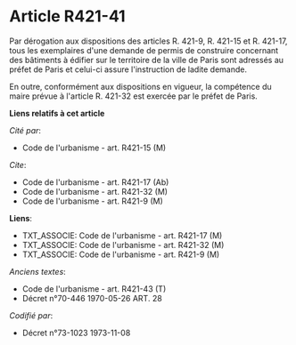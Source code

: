 # Article R421-41

Par dérogation aux dispositions des articles R. 421-9, R. 421-15 et R. 421-17, tous les exemplaires d'une demande de permis
de construire concernant des bâtiments à édifier sur le territoire de la ville de Paris sont adressés au préfet de Paris et
celui-ci assure l'instruction de ladite demande.

En outre, conformément aux dispositions en vigueur, la compétence du maire prévue à l'article R. 421-32 est exercée par le
préfet de Paris.

**Liens relatifs à cet article**

_Cité par_:

  - Code de l'urbanisme - art. R421-15 (M)

_Cite_:

  - Code de l'urbanisme - art. R421-17 (Ab)
  - Code de l'urbanisme - art. R421-32 (M)
  - Code de l'urbanisme - art. R421-9 (M)

**Liens**:

  - TXT_ASSOCIE: Code de l'urbanisme - art. R421-17 (M)
  - TXT_ASSOCIE: Code de l'urbanisme - art. R421-32 (M)
  - TXT_ASSOCIE: Code de l'urbanisme - art. R421-9 (M)

_Anciens textes_:

  - Code de l'urbanisme - art. R421-43 (T)
  - Décret n°70-446 1970-05-26 ART. 28

_Codifié par_:

  - Décret n°73-1023 1973-11-08
